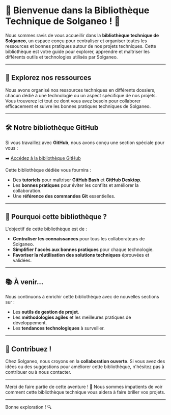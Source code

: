 
# 🌟 Bienvenue dans la Bibliothèque Technique de Solganeo ! 🚀

Nous sommes ravis de vous accueillir dans la **bibliothèque technique de Solganeo**, un espace conçu pour centraliser et organiser toutes les ressources et bonnes pratiques autour de nos projets techniques. Cette bibliothèque est votre guide pour explorer, apprendre et maîtriser les différents outils et technologies utilisés par Solganeo.

---

## 📂 Explorez nos ressources

Nous avons organisé nos ressources techniques en différents dossiers, chacun dédié à une technologie ou un aspect spécifique de nos projets. Vous trouverez ici tout ce dont vous avez besoin pour collaborer efficacement et suivre les bonnes pratiques techniques de Solganeo.

---

## 🛠️ Notre bibliothèque GitHub

Si vous travaillez avec **GitHub**, nous avons conçu une section spéciale pour vous :

➡️ [Accédez à la bibliothèque GitHub](./github/README.md)

Cette bibliothèque dédiée vous fournira :
- Des **tutoriels** pour maîtriser **GitHub Bash** et **GitHub Desktop**.
- Les **bonnes pratiques** pour éviter les conflits et améliorer la collaboration.
- Une **référence des commandes Git** essentielles.

---

## 🎯 Pourquoi cette bibliothèque ?

L'objectif de cette bibliothèque est de :
- **Centraliser les connaissances** pour tous les collaborateurs de Solganeo.
- **Simplifier l'accès aux bonnes pratiques** pour chaque technologie.
- **Favoriser la réutilisation des solutions techniques** éprouvées et validées.

---

## 📚 À venir...

Nous continuons à enrichir cette bibliothèque avec de nouvelles sections sur :
- Les **outils de gestion de projet**.
- Les **méthodologies agiles** et les meilleures pratiques de développement.
- Les **tendances technologiques** à surveiller.

---

## 🤝 Contribuez !

Chez Solganeo, nous croyons en la **collaboration ouverte**. Si vous avez des idées ou des suggestions pour améliorer cette bibliothèque, n'hésitez pas à contribuer ou à nous contacter.

---

Merci de faire partie de cette aventure ! 🎉 Nous sommes impatients de voir comment cette bibliothèque technique vous aidera à faire briller vos projets.

---

Bonne exploration ! 🔍
